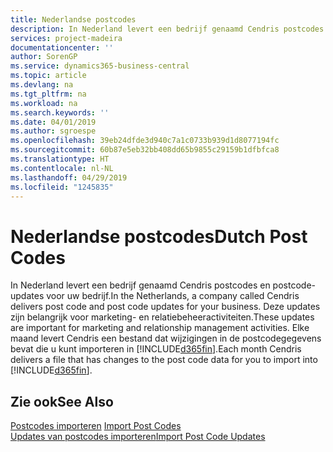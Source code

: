 ```yaml
---
title: Nederlandse postcodes
description: In Nederland levert een bedrijf genaamd Cendris postcodes en postcode-updates voor uw bedrijf. Deze updates zijn belangrijk voor marketing- en relatiebeheeractiviteiten.
services: project-madeira
documentationcenter: ''
author: SorenGP
ms.service: dynamics365-business-central
ms.topic: article
ms.devlang: na
ms.tgt_pltfrm: na
ms.workload: na
ms.search.keywords: ''
ms.date: 04/01/2019
ms.author: sgroespe
ms.openlocfilehash: 39eb24dfde3d940c7a1c0733b939d1d8077194fc
ms.sourcegitcommit: 60b87e5eb32bb408dd65b9855c29159b1dfbfca8
ms.translationtype: HT
ms.contentlocale: nl-NL
ms.lasthandoff: 04/29/2019
ms.locfileid: "1245835"
---
```

# <a name="dutch-post-codes"></a><span data-ttu-id="86900-104">Nederlandse postcodes</span><span class="sxs-lookup"><span data-stu-id="86900-104">Dutch Post Codes</span></span>
<span data-ttu-id="86900-105">In Nederland levert een bedrijf genaamd Cendris postcodes en postcode-updates voor uw bedrijf.</span><span class="sxs-lookup"><span data-stu-id="86900-105">In the Netherlands, a company called Cendris delivers post code and post code updates for your business.</span></span> <span data-ttu-id="86900-106">Deze updates zijn belangrijk voor marketing- en relatiebeheeractiviteiten.</span><span class="sxs-lookup"><span data-stu-id="86900-106">These updates are important for marketing and relationship management activities.</span></span> <span data-ttu-id="86900-107">Elke maand levert Cendris een bestand dat wijzigingen in de postcodegegevens bevat die u kunt importeren in [!INCLUDE[d365fin](../../includes/d365fin_md.md)].</span><span class="sxs-lookup"><span data-stu-id="86900-107">Each month Cendris delivers a file that has changes to the post code data for you to import into [!INCLUDE[d365fin](../../includes/d365fin_md.md)].</span></span>  

## <a name="see-also"></a><span data-ttu-id="86900-108">Zie ook</span><span class="sxs-lookup"><span data-stu-id="86900-108">See Also</span></span>  
 <span data-ttu-id="86900-109">[Postcodes importeren](how-to-import-post-codes.md) </span><span class="sxs-lookup"><span data-stu-id="86900-109">[Import Post Codes](how-to-import-post-codes.md) </span></span>  
 [<span data-ttu-id="86900-110">Updates van postcodes importeren</span><span class="sxs-lookup"><span data-stu-id="86900-110">Import Post Code Updates</span></span>](how-to-import-post-code-updates.md)
